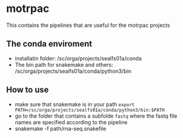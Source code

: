 # motrpac
This contains the pipelines that are useful for the motrpac projects

## The conda enviroment
- installatin folder: /sc/orga/projects/sealfs01a/conda
- The bin path for snakemake and others: /sc/orga/projects/sealfs01a/conda/python3/bin

## How to use
- make sure that snakemake is in your path `export PATH=/sc/orga/projects/sealfs01a/conda/python3/bin:$PATH`
- go to the folder that contains a subfolde `fastq` where the fastq file names are specified according to the pipeline
- snakemake -f path/rna-seq.snakefile
